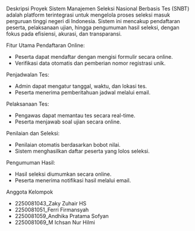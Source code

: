 Deskripsi Proyek
Sistem Manajemen Seleksi Nasional Berbasis Tes (SNBT) adalah platform terintegrasi untuk mengelola proses seleksi masuk perguruan tinggi negeri di Indonesia. Sistem ini mencakup pendaftaran peserta, pelaksanaan ujian, hingga pengumuman hasil seleksi, dengan fokus pada efisiensi, akurasi, dan transparansi.

Fitur Utama
Pendaftaran Online:
- Peserta dapat mendaftar dengan mengisi formulir secara online.
- Verifikasi data otomatis dan pemberian nomor registrasi unik.

Penjadwalan Tes:
- Admin dapat mengatur tanggal, waktu, dan lokasi tes.
- Peserta menerima pemberitahuan jadwal melalui email.

Pelaksanaan Tes:
- Pengawas dapat memantau tes secara real-time.
- Peserta menjawab soal ujian secara online.

Penilaian dan Seleksi:
- Penilaian otomatis berdasarkan bobot nilai.
- Sistem menghasilkan daftar peserta yang lolos seleksi.

Pengumuman Hasil:
- Hasil seleksi diumumkan secara online.
- Peserta menerima notifikasi hasil melalui email.
  

Anggota Kelompok
- 2250081043_Zaky Zuhair HS
- 2250081051_Ferri Firmansyah
- 2250081059_Andhika Pratama Sofyan
- 2250081069_M Ichsan Nur Hilmi
